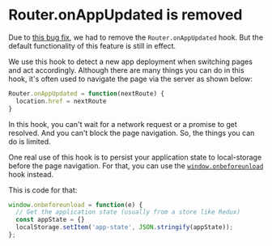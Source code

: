 # Router.onAppUpdated is removed

Due to [this bug fix](https://github.com/zeit/next.js/pull/3849), we had to remove the `Router.onAppUpdated` hook. But the default functionality of this feature is still in effect.

We use this hook to detect a new app deployment when switching pages and act accordingly. Although there are many things you can do in this hook, it's often used to navigate the page via the server as shown below:

```js
Router.onAppUpdated = function(nextRoute) {
  location.href = nextRoute
}
```

In this hook, you can't wait for a network request or a promise to get resolved. And you can't block the page navigation. So, the things you can do is limited.

One real use of this hook is to persist your application state to local-storage before the page navigation. For that, you can use the [`window.onbeforeunload`](https://developer.mozilla.org/en-US/docs/Web/API/WindowEventHandlers/onbeforeunload) hook instead.

This is code for that:

```js
window.onbeforeunload = function(e) {
  // Get the application state (usually from a store like Redux)
  const appState = {}
  localStorage.setItem('app-state', JSON.stringify(appState));
};
```
